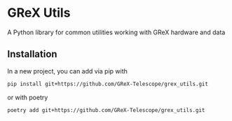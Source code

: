 # GReX Utils

A Python library for common utilities working with GReX hardware and data

## Installation

In a new project, you can add via pip with

```sh
pip install git+https://github.com/GReX-Telescope/grex_utils.git
```

or with poetry

```sh
poetry add git+https://github.com/GReX-Telescope/grex_utils.git
```

